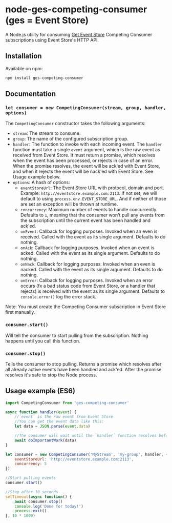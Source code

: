 # node-ges-competing-consumer (ges = Event Store)

A Node.js utility for consuming [Get Event Store](https://geteventstore.com) Competing Consumer subscriptions using Event Store's HTTP API.


## Installation

Available on npm:

```sh
npm install ges-competing-consumer
```

## Documentation

### `let consumer = new CompetingConsumer(stream, group, handler, options)`

The `CompetingConsumer` constructor takes the following arguments:

- `stream`: The stream to consume.
- `group`: The name of the configured subscription group.
- `handler`: The function to invoke with each incoming event. The `handler` function must take a single `event` argument, which is the raw event as received from Event Store. It must return a promise, which resolves when the event has been processed, or rejects in case of an error. When the promise resolves, the event will be ack'ed with Event Store, and when it rejects the event will be nack'ed with Event Store. See Usage example below.
- `options`: A hash of options:
    - `eventStoreUrl`: The Event Store URL with protocol, domain and port. Example: `http://eventstore.example.com:2113`. If not set, we will default to using `process.env.EVENT_STORE_URL`. And if neither of those are set an exception will be thrown at runtime.
    - `concurrency`: Maximum number of events to handle concurrently. Defaults to `1`, meaning that the consumer won't pull any events from the subscription until the current event has been handled and ack'ed.
    - `onEvent`: Callback for logging purposes. Invoked when an even is received. Called with the event as its single argument. Defaults to do nothing.
    - `onAck`: Callback for logging purposes. Invoked when an event is acked. Called with the event as its single argument. Defaults to do nothing.
    - `onNack`: Callback for logging purposes. Invoked when an even is nacked. Called with the event as its single argument. Defaults to do nothing.
    - `onError`: Callback for logging purposes. Invoked when an error occurs (fx a bad status code from Event Store, or a handler that rejects) is received with the event as its single argument. Defaults to `console.error()` log the error stack.


Note: You must create the Competing Consumer subscription in Event Store first manually.


### `consumer.start()`

Will tell the consumer to start pulling from the subscription. Nothing happens until you call this function.


### `consumer.stop()`

Tells the consumer to stop pulling. Returns a promise which resolves after all already active events have been handled and ack'ed. After the promise resolves it's safe to stop the Node process.


## Usage example (ES6)

```js
import CompetingConsumer from 'ges-competing-consumer'

async function handler(event) {
    //`event` is the raw event from Event Store
    //You can get the event data like this:
    let data = JSON.parse(event.data)

    //The consumer will wait until the `handler` function resolves before ack'ing to Event Store
    await doImportantWork(data)
}

let consumer = new CompetingConsumer('MyStream', 'my-group', handler, {
    eventStoreUrl: 'http://eventstore.example.com:2113',
    concurrency: 5
})

//Start pulling events
consumer.start()

//Stop after 10 seconds
setTimeout(async function() {
    await consumer.stop()
    console.log('Done for today!')
    process.exit()
}, 10 * 1000)
```
